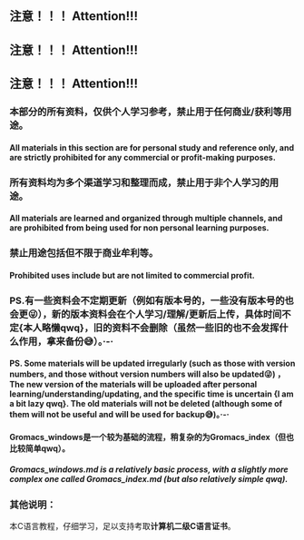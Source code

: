 ## 注意！！！  Attention!!!

## 注意！！！  Attention!!!

## 注意！！！  Attention!!!

### 本部分的所有资料，仅供个人学习参考，禁止用于任何商业/获利等用途。
####  All materials in this section are for personal study and reference only, and are strictly prohibited for any commercial or profit-making purposes.

### 所有资料均为多个渠道学习和整理而成，禁止用于非个人学习的用途。
#### All materials are learned and organized through multiple channels, and are prohibited from being used for non personal learning purposes.

### 禁止用途包括但不限于商业牟利等。
#### Prohibited uses include but are not limited to commercial profit.

### PS.有一些资料会不定期更新（例如有版本号的，一些没有版本号的也会更😜），新的版本资料会在个人学习/理解/更新后上传，具体时间不定{本人略懒qwq}，旧的资料不会删除（虽然一些旧的也不会发挥什么作用，拿来备份😅）。·-·
#### PS. Some materials will be updated irregularly (such as those with version numbers, and those without version numbers will also be updated😜) ，The new version of the materials will be uploaded after personal learning/understanding/updating, and the specific time is uncertain {I am a bit lazy qwq}. The old materials will not be deleted (although some of them will not be useful and will be used for backup😅)。·-·

#### Gromacs_windows是一个较为基础的流程，稍复杂的为Gromacs_index（但也比较简单qwq）。
##### Gromacs_windows.md is a relatively basic process, with a slightly more complex one called Gromacs_index.md (but also relatively simple qwq).

### 其他说明：

本C语言教程，仔细学习，足以支持考取**计算机二级C语言证书**。
